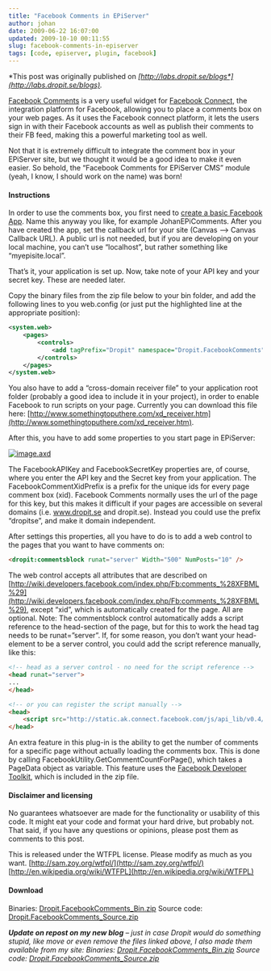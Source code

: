 ```yaml
---
title: "Facebook Comments in EPiServer"
author: johan
date: 2009-06-22 16:07:00
updated: 2009-10-10 00:11:55
slug: facebook-comments-in-episerver
tags: [code, episerver, plugin, facebook]
---
```


*This post was originally published on *[*http://labs.dropit.se/blogs*](http://labs.dropit.se/blogs)*.*

[Facebook Comments](http://wiki.developers.facebook.com/index.php/Comments_Box) is a very useful widget for [Facebook Connect](http://developers.facebook.com/connect.php), the integration platform for Facebook, allowing you to place a comments box on your web pages. As it uses the Facebook connect platform, it lets the users sign in with their Facebook accounts as well as publish their comments to their FB feed, making this a powerful marketing tool as well.

Not that it is extremely difficult to integrate the comment box in your EPiServer site, but we thought it would be a good idea to make it even easier. So behold, the “Facebook Comments for EPiServer CMS” module (yeah, I know, I should work on the name) was born!

#### Instructions

In order to use the comments box, you first need to [create a basic Facebook App](http://www.facebook.com/developers/createapp.php). Name this anyway you like, for example JohanEPiComments. After you have created the app, set the callback url for your site (Canvas –> Canvas Callback URL). A public url is not needed, but if you are developing on your local machine, you can’t use “localhost”, but rather something like “myepisite.local”.

That’s it, your application is set up. Now, take note of your API key and your secret key. These are needed later.

Copy the binary files from the zip file below to your bin folder, and add the following lines to you web.config (or just put the highlighted line at the appropriate position):

``` xml
<system.web>
    <pages>
        <controls>
            <add tagPrefix="Dropit" namespace="Dropit.FacebookComments" assembly="Dropit.FacebookComments"/>
        </controls>
    </pages>
</system.web>
```

You also have to add a “cross-domain receiver file” to your application root folder (probably a good idea to include it in your project), in order to enable Facebook to run scripts on your page. Currently you can download this file here: [http://www.somethingtoputhere.com/xd_receiver.htm](http://www.somethingtoputhere.com/xd_receiver.htm).

After this, you have to add some properties to you start page in EPiServer:

[![image.axd](/images/blog_driessen_se/subtext/WindowsLiveWriter/FacebookCommentsinEPiServer_12B25/image.axd_thumb.png "image.axd")](/images/blog_driessen_se/subtext/WindowsLiveWriter/FacebookCommentsinEPiServer_12B25/image.axd_2.png)

The FacebookAPIKey and FacebookSecretKey properties are, of course, where you enter the API key and the Secret key from your application. The FacebookCommentXidPrefix is a prefix for the unique ids for every page comment box (xid). Facebook Comments normally uses the url of the page for this key, but this makes it difficult if your pages are accessible on several domains (i.e. www.dropit.se and dropit.se). Instead you could use the prefix “dropitse”, and make it domain independent.

After settings this properties, all you have to do is to add a web control to the pages that you want to have comments on:

``` html
<dropit:commentsblock runat="server" Width="500" NumPosts="10" />
```

The web control accepts all attributes that are described on [http://wiki.developers.facebook.com/index.php/Fb:comments_%28XFBML%29](http://wiki.developers.facebook.com/index.php/Fb:comments_%28XFBML%29), except “xid”, which is automatically created for the page. All are optional. Note: The commentsblock control automatically adds a script reference to the head-section of the page, but for this to work the head tag needs to be runat=”server”. If, for some reason, you don’t want your head-element to be a server control, you could add the script reference manually, like this:

``` html
<!-- head as a server control - no need for the script reference -->
<head runat="server">
...
</head>

<!-- or you can register the script manually -->
<head>
    <script src="http://static.ak.connect.facebook.com/js/api_lib/v0.4/FeatureLoader.js.php" type="text/javascript"></script>
</head>
```

An extra feature in this plug-in is the ability to get the number of comments for a specific page without actually loading the comments box. This is done by calling FacebookUtility.GetCommentCountForPage(), which takes a PageData object as variable. This feature uses the [Facebook Developer Toolkit](http://facebooktoolkit.codeplex.com/), which is included in the zip file.

#### Disclaimer and licensing

No guarantees whatsoever are made for the functionality or usability of this code. It might eat your code and format your hard drive, but probably not. That said, if you have any questions or opinions, please post them as comments to this post.

This is released under the WTFPL license. Please modify as much as you want.
[http://sam.zoy.org/wtfpl/](http://sam.zoy.org/wtfpl/)
[http://en.wikipedia.org/wiki/WTFPL](http://en.wikipedia.org/wiki/WTFPL)

#### Download

Binaries: [Dropit.FacebookComments_Bin.zip](http://labs.dropit.se/FBComments/Dropit.FacebookComments_Bin.zip)
Source code: [Dropit.FacebookComments_Source.zip](http://labs.dropit.se/FBComments/Dropit.FacebookComments_Source.zip)

***Update on repost on my new blog** – just in case Dropit would do something stupid, like move or even remove the files linked above, I also made them available from my site:
Binaries: [Dropit.FacebookComments_Bin.zip](/files/Dropit.FacebookComments_Bin.zip)
Source code: [Dropit.FacebookComments_Source.zip](/files/Dropit.FacebookComments_Souce.zip)*
